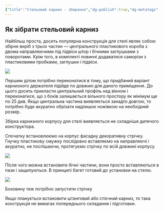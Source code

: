 ```yaml
---
{"title":"Стельовий карниз - збирання","dg-publish":true,"dg-metatags":null,"dg-home":null,"permalink":"/vstanovlennya-karnizu/stelovij-karniz-zbirannya/","dgPassFrontmatter":true,"noteIcon":""}
---
```



## Як зібрати стельовий карниз

Найбільш проста, досить популярна конструкція для стелі являє собою збірне виріб з трьох частин — центрального пластикового короба з двома направляючими під підвіси штор і бічними заглушками з поворотами. Крім того, в комплекті повинні додаватися саморізи з пластиковими пробками, заглушки і підвіси.

![](https://lifehacker.org.ua/wp-content/uploads/456ab623a9a3244cd3a34f18823e8077.png)

Першим ділом потрібно переконатися в тому, що придбаний варіант карнизного держателя підійде по довжині для даного приміщення. До цього досить прикласти центральний профіль над вікном і переконатися, що з боків залишається вільного простору як мінімум ще по 25 див. Якщо центральна частина виявляється занадто довгою, то потрібно буде акуратно обрізати надлишок ножівкою на необхідний розмір.

Збірка карнизного корпусу для стелі виявляється не складніше дитячого конструктора.

Спочатку встановлюємо на корпус фасадну декоративну стрічку. Гнучку пластикову смужку послідовно вставляємо на направляючі і акуратно, не поспішаючи, протягуємо стрічку по всій довжині корпусу.

![](https://lifehacker.org.ua/wp-content/uploads/49758d23b74a8ca2cbaf7522ee945c72.png)

Після чого можна встановити бічні частини, вони просто вставляються в пази і защипуються. В принципі багет готовий до установки на стелю.

![](https://lifehacker.org.ua/wp-content/uploads/ed16e9b8967f10f286980516ba67299b.png)

Боковину теж потрібно запустити стрічку

Якщо планується встановити штанговий або стієчний карниз, то така конструкція не вимагає попереднього складання і підготовки.


